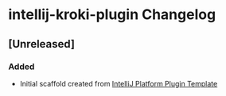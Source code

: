 <!-- Keep a Changelog guide -> https://keepachangelog.com -->

# intellij-kroki-plugin Changelog

## [Unreleased]
### Added
- Initial scaffold created from [IntelliJ Platform Plugin Template](https://github.com/JetBrains/intellij-platform-plugin-template)
